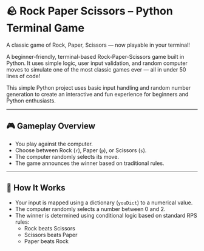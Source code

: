 # 🪨 Rock Paper Scissors – Python Terminal Game

A classic game of Rock, Paper, Scissors — now playable in your terminal!  

A beginner-friendly, terminal-based Rock-Paper-Scissors game built in Python. It uses simple logic, user input validation, and random computer moves to simulate one of the most classic games ever — all in under 50 lines of code!

This simple Python project uses basic input handling and random number generation to create an interactive and fun experience for beginners and Python enthusiasts.

---

## 🎮 Gameplay Overview

- You play against the computer.
- Choose between Rock (`r`), Paper (`p`), or Scissors (`s`).
- The computer randomly selects its move.
- The game announces the winner based on traditional rules.

---

## 🧠 How It Works

- Your input is mapped using a dictionary (`youDict`) to a numerical value.
- The computer randomly selects a number between 0 and 2.
- The winner is determined using conditional logic based on standard RPS rules:
  - Rock beats Scissors
  - Scissors beats Paper
  - Paper beats Rock
